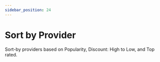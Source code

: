 ```yaml
---
sidebar_position: 24
---
```

# Sort by Provider

Sort-by providers based on Popularity, Discount: High to Low, and Top rated.
